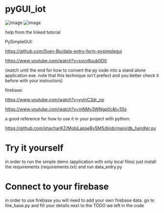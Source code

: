 # pyGUI_iot

![image](https://user-images.githubusercontent.com/57663126/167460203-d068149c-ed81-421e-8ec2-4937a8a2a12c.png)
![image](https://user-images.githubusercontent.com/57663126/167460361-0f74fe9d-7d1e-4099-a4eb-e354cb0ecbc1.png)


help from the linked tutorial

PySimpleGUI:

https://github.com/Sven-Bo/data-entry-form-pysimplegui

https://www.youtube.com/watch?v=svcv8uub0D0

(watch until the end for how to convert the py code into a stand alone application exe. note that this technique isn't prefect and you better check it before with your instructors)


firebase:

https://www.youtube.com/watch?v=yylnC3dr_no

https://www.youtube.com/watch?v=mNMv3WNgp0c&t=55s

a good reference for how to use it in your project with python:

https://github.com/shacharKZ/MobiLapseBySMS/blob/main/db_handler.py

# Try it yourself
in order to run the simple demo (application with only local files) just install the requirements (requirements.txt) and run data_entry.py

# Connect to your firebase
in order to use firebase you will need to add your own firebase data. go to fire_base.py and fill your details next to the TODO we left in the code

